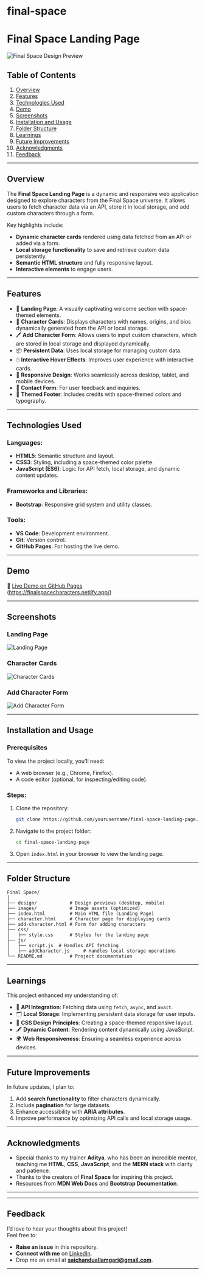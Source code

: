 # final-space


# **Final Space Landing Page**

![Final Space Design Preview](./design/desktop-view.png)

## **Table of Contents**
1. [Overview](#overview)
2. [Features](#features)
3. [Technologies Used](#technologies-used)
4. [Demo](#demo)
5. [Screenshots](#screenshots)
6. [Installation and Usage](#installation-and-usage)
7. [Folder Structure](#folder-structure)
8. [Learnings](#learnings)
9. [Future Improvements](#future-improvements)
10. [Acknowledgments](#acknowledgments)
11. [Feedback](#feedback)

---

## **Overview**

The **Final Space Landing Page** is a dynamic and responsive web application designed to explore characters from the Final Space universe. It allows users to fetch character data via an API, store it in local storage, and add custom characters through a form.

Key highlights include:
- **Dynamic character cards** rendered using data fetched from an API or added via a form.
- **Local storage functionality** to save and retrieve custom data persistently.
- **Semantic HTML structure** and fully responsive layout.
- **Interactive elements** to engage users.

---

## **Features**

- 🌌 **Landing Page**: A visually captivating welcome section with space-themed elements.
- 📜 **Character Cards**: Displays characters with names, origins, and bios dynamically generated from the API or local storage.
- 🖊️ **Add Character Form**: Allows users to input custom characters, which are stored in local storage and displayed dynamically.
- 📦 **Persistent Data**: Uses local storage for managing custom data.
- 🖱️ **Interactive Hover Effects**: Improves user experience with interactive cards.
- 📱 **Responsive Design**: Works seamlessly across desktop, tablet, and mobile devices.
- 📨 **Contact Form**: For user feedback and inquiries.
- 🌠 **Themed Footer**: Includes credits with space-themed colors and typography.

---

## **Technologies Used**

### Languages:
- **HTML5**: Semantic structure and layout.
- **CSS3**: Styling, including a space-themed color palette.
- **JavaScript (ES6)**: Logic for API fetch, local storage, and dynamic content updates.

### Frameworks and Libraries:
- **Bootstrap**: Responsive grid system and utility classes.

### Tools:
- **VS Code**: Development environment.
- **Git**: Version control.
- **GitHub Pages**: For hosting the live demo.

---

## **Demo**

🔗 [Live Demo on GitHub Pages](#)  
(https://finalspacecharacters.netlify.app/)

---

## **Screenshots**

### Landing Page
![Landing Page](./design/landing-view.png)

### Character Cards
![Character Cards](./design/cards-view.png)

### Add Character Form
![Add Character Form](./design/form-view.png)

---

## **Installation and Usage**

### Prerequisites
To view the project locally, you’ll need:
- A web browser (e.g., Chrome, Firefox).
- A code editor (optional, for inspecting/editing code).

### Steps:
1. Clone the repository:
   ```bash
   git clone https://github.com/yourusername/final-space-landing-page.git
   ```
2. Navigate to the project folder:
   ```bash
   cd final-space-landing-page
   ```
3. Open `index.html` in your browser to view the landing page.

---

## **Folder Structure**

```
Final Space/
│
├── design/            # Design previews (desktop, mobile)
├── images/            # Image assets (optimized)
├── index.html         # Main HTML file (Landing Page)
├── character.html     # Character page for displaying cards
├── add-character.html # Form for adding characters
├── css/
│   ├── style.css      # Styles for the landing page     
├── js/
│   ├── script.js  # Handles API fetching
│   ├── addCharacter.js     # Handles local storage operations
└── README.md          # Project documentation
```

---

## **Learnings**

This project enhanced my understanding of:
- 📡 **API Integration**: Fetching data using `fetch`, `async`, and `await`.
- 🗂️ **Local Storage**: Implementing persistent data storage for user inputs.
- 🎨 **CSS Design Principles**: Creating a space-themed responsive layout.
- 🖋️ **Dynamic Content**: Rendering content dynamically using JavaScript.
- 🌍 **Web Responsiveness**: Ensuring a seamless experience across devices.

---

## **Future Improvements**

In future updates, I plan to:
1. Add **search functionality** to filter characters dynamically.
2. Include **pagination** for large datasets.
3. Enhance accessibility with **ARIA attributes**.
4. Improve performance by optimizing API calls and local storage usage.

---



## **Acknowledgments**

- Special thanks to my trainer **Aditya**, who has been an incredible mentor, teaching me **HTML**, **CSS**, **JavaScript**, and the **MERN stack** with clarity and patience.  
- Thanks to the creators of **Final Space** for inspiring this project.  
- Resources from **MDN Web Docs** and **Bootstrap Documentation**.  

---  



---

## **Feedback**

I’d love to hear your thoughts about this project!  
Feel free to:
- **Raise an issue** in this repository.
- **Connect with me** on [LinkedIn](https://www.linkedin.com/in/sai-chandu-a-454a9a126/).
- Drop me an email at **saichanduallamgari@gmail.com**.

---


